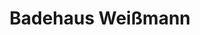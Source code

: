 ---
title: "Badehaus Weißmann"
url: /bad-fuessing/badehaus-weissmann-lindenstrasse/
shop: Kleidung
---